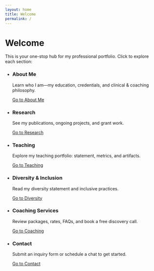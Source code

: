 ```yaml
---
layout: home
title: Welcome
permalink: /
---
```


<!-- Wrap the intro in .content-wrapper to get the opaque panel style -->
<div class="content-wrapper">
  <h1>Welcome</h1>
  <p>This is your one-stop hub for my professional portfolio. Click to explore each section:</p>
</div>

<!-- Your card grid -->
<ul class="card-grid" role="list">
  <li role="region" aria-labelledby="card-about">
    <div class="content-wrapper">
      <h3 id="card-about">About Me</h3>
      <p>Learn who I am—my education, credentials, and clinical & coaching philosophy.</p>
      <a href="/about/" class="button">Go to About Me</a>
    </div>
  </li>

  <li role="region" aria-labelledby="card-research">
    <div class="content-wrapper">
      <h3 id="card-research">Research</h3>
      <p>See my publications, ongoing projects, and grant work.</p>
      <a href="/research/" class="button">Go to Research</a>
    </div>
  </li>

  <li role="region" aria-labelledby="card-teaching">
    <div class="content-wrapper">
      <h3 id="card-teaching">Teaching</h3>
      <p>Explore my teaching portfolio: statement, metrics, and artifacts.</p>
      <a href="/teaching-portfolio/" class="button">Go to Teaching</a>
    </div>
  </li>

  <li role="region" aria-labelledby="card-diversity">
    <div class="content-wrapper">
      <h3 id="card-diversity">Diversity &amp; Inclusion</h3>
      <p>Read my diversity statement and inclusive practices.</p>
      <a href="/diversity/" class="button">Go to Diversity</a>
    </div>
  </li>

  <li role="region" aria-labelledby="card-coaching">
    <div class="content-wrapper">
      <h3 id="card-coaching">Coaching Services</h3>
      <p>Review packages, rates, FAQs, and book a free discovery call.</p>
      <a href="/rates-and-packages/" class="button">Go to Coaching</a>
    </div>
  </li>

  <li role="region" aria-labelledby="card-contact">
    <div class="content-wrapper">
      <h3 id="card-contact">Contact</h3>
      <p>Submit an inquiry form or schedule a chat to get started.</p>
      <a href="/contact/" class="button">Go to Contact</a>
    </div>
  </li>
</ul>
